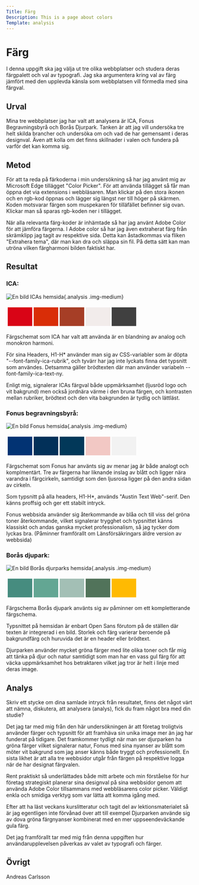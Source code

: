 ```yaml
---
Title: Färg
Description: This is a page about colors
Template: analysis
---
```


# Färg

I denna uppgift ska jag välja ut tre olika webbplatser och studera deras färgpalett och val av typografi.
Jag ska argumentera kring val av färg jämfört med den upplevda känsla som webbplatsen vill förmedla med sina färgval.

## Urval

Mina tre webbplatser jag har valt att analysera är ICA, Fonus Begravningsbyrå och Borås Djurpark. Tanken är att jag vill undersöka tre helt skilda brancher och undersöka om och vad de har gemensamt i deras designval. Även att kolla om det finns skillnader i valen och fundera på varför det kan komma sig.

## Metod

För att ta reda på färkoderna i min undersökning så har jag använt mig av Microsoft Edge tillägget "Color Picker". För att använda tillägget så får man öppna det via extensions i webbläsaren. Man klickar på den stora ikonen och en rgb-kod öppnas och lägger sig längst ner till höger på skärmen. Koden motsvarar färgen som muspekaren för tilläfället befinner sig ovan. Klickar man så sparas rgb-koden ner i tillägget.

När alla relevanta färg-koder är inhämtade så har jag använt Adobe Color för att jämföra färgerna. I Adobe color så har jag även extraherat färg från skrämklipp jag tagit av respektive sida. Detta kan åstadkommas via fliken "Extrahera tema", där man kan dra och släppa sin fil. På detta sätt kan man utröna vilken färgharmoni bilden faktiskt har.

## Resultat

### ICA:

![En bild ICAs hemsida](%assets_url%/img/ica.jpg){.analysis .img-medium}

<table style="border-spacing: 4px; border-collapse: separate">
<tr>
<td style="height: 50px; width: 50px; background-color: #D90416">
<td style="height: 50px; width: 50px; background-color: #D92D07 ">
<td style="height: 50px; width: 50px; background-color: #A63E26">
<td style="height: 50px; width: 50px; background-color: #F2ECEB">
<td style="height: 50px; width: 50px; background-color: #404040">
</tr>
</table>

Färgschemat som ICA har valt att använda är en blandning av analog och monokron harmoni.

För sina Headers, H1-H\* använder man sig av CSS-variabler som är döpta "--font-family-ica-rubrik", och tyvärr har jag inte lyckats finna det typsnitt som användes. Detsamma gäller brödtexten där man använder variabeln --font-family-ica-text-ny.

Enligt mig, signalerar ICAs färgval både uppmärksamhet (ljusröd logo och vit bakgrund) men också jordnära värme i den bruna färgen, och kontrasten mellan rubriker, brödtext och den vita bakgrunden är tydlig och lättläst.

### Fonus begravningsbyrå:

![En bild Fonus hemsida](%assets_url%/img/fonus1.jpg){.analysis .img-medium}

<table style="border-spacing: 4px; border-collapse: separate">
<tr>
<td style="height: 50px; width: 50px; background-color: #023373">
<td style="height: 50px; width: 50px; background-color: #023059 ">
<td style="height: 50px; width: 50px; background-color: #023859">
<td style="height: 50px; width: 50px; background-color: #F2C8C4">
<td style="height: 50px; width: 50px; background-color: #F2F2F2">
</tr>
</table>

Färgschemat som Fonus har använts sig av menar jag är både analogt och komplmentärt. Tre av färgerna har liknande inslag av blått och ligger nära varandra i färgcirkeln, samtidigt som den ljusrosa ligger på den andra sidan av cirkeln.

Som typsnitt på alla headers, H1-H\*, används "Austin Text Web"-serif. Den känns proffsig och ger ett stabilt intryck.

Fonus webbsida använder sig återkommande av blåa och till viss del gröna toner återkommande, vilket signalerar trygghet och typsnittet känns klassiskt och andas ganska mycket professionalism, så jag tycker dom lyckas bra. (Påminner framförallt om Länsförsäkringars äldre version av webbsida)

### Borås djupark:

![En bild Borås djurparks hemsida](%assets_url%/img/djurpark.jpg){.analysis .img-medium}

<table style="border-spacing: 4px; border-collapse: separate">
<tr>
<td style="height: 50px; width: 50px; background-color: #468C7F">
<td style="height: 50px; width: 50px; background-color: #63A693 ">
<td style="height: 50px; width: 50px; background-color: #A3BFB5">
<td style="height: 50px; width: 50px; background-color: #51735A">
<td style="height: 50px; width: 50px; background-color: #FFBA02">
</tr>
</table>

Färgschema Borås djupark använts sig av påminner om ett kompletterande färgschema.

Typsnittet på hemsidan är enbart Open Sans förutom på de ställen där texten är integrerad i en bild. Storlek och färg varierar beroende på bakgrundfärg och huruvida det är en header eller brödtext.

Djurparken använder mycket gröna färger med lite olika toner och får mig att tänka på djur och natur samtidigt som man har en vass gul färg för att väcka uppmärksamhet hos betraktaren vilket jag tror är helt i linje med deras image.

## Analys

Skriv ett stycke om dina samlade intryck från resultatet, finns det något värt att nämna, diskutera, att analysera (analys), fick du fram något bra med din studie?

Det jag tar med mig från den här undersökningen är att företag troligtvis använder färger och typsnitt för att framhäva sin unika image mer än jag har funderat på tidigare. Det framkommer tydligt när man ser djurparken ha gröna färger vilket signalerar natur, Fonus med sina nyanser av blått som möter vit bakgrund som jag anser känns både tryggt och professionellt. En sista likhet är att alla tre webbsidor utgår från färgen på respektive logga när de har designat färgvalen.

Rent praktiskt så underlättades både mitt arbete och min förståelse för hur företag strategiskt planerar sina designval på sina webbsidor genom att använda Adobe Color tillsammans med webbläsarens color picker. Väldigt enkla och smidiga verktyg som var lätta att komma igång med.

Efter att ha läst veckans kurslitteratur och tagit del av lektionsmaterialet så är jag egentligen inte förvånad över att till exempel Djurparken använde sig av dova gröna färgnyanser kombinerat med en mer uppseendeväckande gula färg.

Det jag framförallt tar med mig från denna uppgiften hur användarupplevelsen påverkas av valet av typografi och färger.

## Övrigt

Andreas Carlsson
